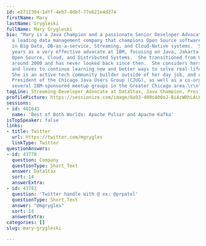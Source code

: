 ```yaml
---
id: e2712384-1dff-4eb7-8dbf-77e621e4d274
firstName: Mary
lastName: Grygleski
fullName: Mary Grygleski
bio: "Mary is a Java Champion and a passionate Senior Developer Advocate at DataStax,
  a leading data management company that champions Open Source software and specializes
  in Big Data, DB-as-a-service, Streaming, and Cloud-Native systems.  She spent 3.5
  years as a very effective advocate at IBM, focusing on Java, Jakarta EE, OpenJ9,
  Open Source, Cloud, and Distributed Systems.  She transitioned from Unix/C to Java
  around 2000 and has never looked back since then.  She considers herself a polyglot
  and loves to continue learning new and better ways to solve real-life problems.
  She is an active tech community builder outside of her day job, and currently the
  President of the Chicago Java Users Group (CJUG), as well as a co-organizer for
  several IBM-sponsored meetup groups in the Greater Chicago area.\r\n"
tagLine: Streaming Developer Advocate at DataStax, Java Champion, President of Chicago-JUG
profilePicture: https://sessionize.com/image/8a93-400o400o2-BiAzWRhLALKBUHN82MUUFB.jpg
sessions:
- id: 401643
  name: 'Best of Both Worlds: Apache Pulsar and Apache Kafka'
isTopSpeaker: false
links:
- title: Twitter
  url: https://twitter.com/mgrygles
  linkType: Twitter
questionAnswers:
- id: 43778
  question: Company
  questionType: Short_Text
  answer: DataStax
  sort: 14
  answerExtra: 
- id: 43782
  question: 'Twitter handle with @ ex: @prpatel'
  questionType: Short_Text
  answer: "@mgrygles"
  sort: 18
  answerExtra: 
categories: []
slug: mary-grygleski

---
```

